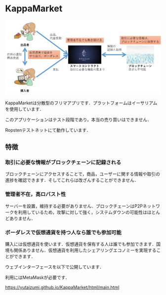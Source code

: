 # KappaMarket
![OverVeiw.png](https://github.com/YutaIzumi/KappaMarket/blob/master/img/OverView.png)

KappaMarketは分散型のフリマアプリです．プラットフォームはイーサリアムを使用しています．

このアプリケーションはテスト段階であり，本当の売り買いはできません．

Ropstenテストネットにて動作しています．

## 特徴
### 取引に必要な情報がブロックチェーンに記録される
ブロックチェーンにアクセスすることで，商品，ユーザーに関する情報や取引の進捗を確認できます．そしてこれらは改ざんすることができません．

### 管理者不在，高ロバスト性
サーバーを設置，維持する必要がありません．ブロックチェーンはP2Pネットワークを利用しているため，攻撃に対して強く，システムダウンの可能性はほとんどありません．

### ボーダレスで仮想通貨を持つ人なら誰でも参加可能
購入には仮想通貨を使います．仮想通貨を保有する人は誰でも参加できます．国境も関係ありません．仮想通貨を利用したシェアリングエコノミーを実現することができます．

ウェブインターフェースを以下で公開しています．

利用にはMetaMaskが必要です．

https://yutaizumi.github.io/KappaMarket/html/main.html
